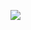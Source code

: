 ![](https://mermaid.ink/svg/pako:eNq9VEtv2zAM_iuEzo6Tpjcfetr71WHpTvMwqBYda7UlTaSSFUH--2g7yVp0wR5Y6oMBk-b3oIRvoypvUBWK8FtCV-ETq5dRd6UDeYKObCsbtGO4jn5NGB82pLjq62PnnWeEFmsGX-9nCnjmYweUrjtLZL2TGWcINLy_XFxB7KmJgT1wgwe842gf5Q0vXUgMlnoshrXlZpjege3l7GYmFxcjbDFSNsyBiumUOBmLlFeUN9iSdTc2r-0Uv-sutKhDmDpcf3GiYoTTFduV5l-IjHbZDCr3PB-QgneEBZzP5rKA5EwmRWMjVky92Xs0gkEj3AgwEckHw38yZvCBuGMreP70rzbwk-Of7M9nM7h8fc_bHWsvrt6-AeOr1MkxnthJp62T9n82c9dNfwOFAGrb4mOY-XpiL6_0Si-qaAM_hiWjWYsl705n6tMGSok8x_1tU4V8DBdQYgQ13ZYqk4rIwLE3n83PJ2eTs1LBNoM8z-Hzb1ZwJLBCj2kkNpc4RpXECthDgjV-7fbxl4aQVZnqMMoZG8nmTY9dKul2O2FGx5tSlW4r_-nEfnHrKlVwTJipNJDtclwVtW4Jtz8A3_gKBA)
